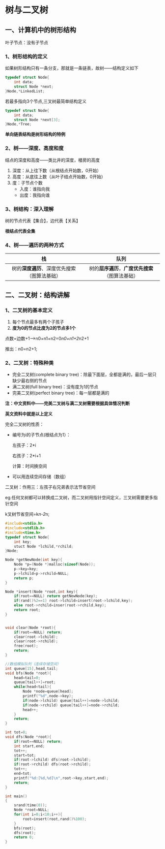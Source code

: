 # 树与二叉树

## 一、计算机中的树形结构

叶子节点：没有子节点

### 1、树形结构的定义

如果树形结构只有一条分支，那就是一条链表，故树——结构定义如下

```c
typedef struct Node{
    int data;
    struct Node *next;
}Node,*LinkedList;
```

若最多指向3个节点,三叉树最简单结构定义

```c
typedef struct Node{
    int data;
    struct Node *next[3];
}Node,*Tree;
```

**单向链表结构是树形结构的特例**

### 2、树——深度、高度和度

结点的深度和高度——类比井的深度，楼房的高度

1. 深度：从上往下数（从根结点开始数，0开始）
2. 高度：从底往上数（从叶子结点开始数，0开始）
3. 度：子节点个数
   - 入度：谁指向我
   - 出度：我指向谁

### 3、树结构：深入理解

树的节点代表【集合】，边代表【关系】

**根结点代表全集**



### 4、树——遍历的两种方式

|                      栈                      |                       队列                       |
| :------------------------------------------: | :----------------------------------------------: |
| 树的**深度遍历**、深度优先搜索（图算法基础） | 树的**层序遍历**，**广度优先搜索**（图算法基础） |



## 二、二叉树：结构讲解

### 1、二叉树的基本定义

1. 每个节点最多有两个子孩子
2. **度为0的节点比度为2的节点多1个**

点数=边数+1——>n0+n1+n2=0*n0+n1+2*n2+1

推出：n0=n2+1;



### 2、二叉树：特殊种类

- 完全二叉树(complete binary tree)：除最下面层，全都是满的，最后一层只缺少最右侧的节点
- 满二叉树(full binary tree)：没有度为1的节点
- 完美二叉树(perfect binary tree)：每一层都是满的

**注：中文资料中——完美二叉树与满二叉树需要根据具体情况判断**

**英文资料中就是以上定义**



完全二叉树的性质：

- 编号为i的子节点(根结点为1）：

  左孩子：2*i

  右孩子：2*i+1

  计算：时间换空间

- 可以用连续空间存储（数组）



二叉树：作用三：左孩子右兄弟表示法节省空间

eg.任何叉树都可以转换成二叉树，而二叉树用指针空间定义，三叉树需要更多指针空间

k叉树节省空间=k*n-2*n;

```c
#include<stdio.h>
#include<stdlib.h>
#include<time.h>
typedef struct Node{
    int key;
    stuct Node *lchild,*rchild;
}Node;

Node *getNewNode(int key){
    Node *p=(Node *)malloc(sizeof(Node));
    p->key=key;
    p->lchild=p->rchild=NULL;
    return p;
}

Node *insert(Node *root,int key){
	if(root==NULL) return getNewNode(key);
    if(rand()%2==1) root->lchild=insert(root->lchild,key);
    else root->rchild=inser(root->rchild,key);
    return root;
}


void clear(Node *root){
    if(root==NULL) return;
    clear(root->lchild);
    clear(root->rchild);
    free(root);
    return;
}

//数组模拟队列（连续存储空间）
int queue[15],head,tail;
void bfs(Node *root){
    head=tail=0;
    queue[tail++]=root;
    while(head<tail){
        Node *node=queue[head];
        printf("%d",node->key);
        if(node->lchild) queue[tail++]=node->lchild;
        if(node->rchild) queue[tail++]=node->rchild;
        head++;
    }
    return;
}

int tot=0;
void dfs(Node *root){
    if(root==NULL) return;
    int start,end;
    tot++;
    start=tot;
    if(root->lchild) dfs(root->lchild);
    if(root->rchild) dfs(root->rchild);
    tot++;
    end=tot;
    printf("%d:[%d,%d]\n",root->key,start,end);
    return;
}

int main()
{
    srand(time(0));
    Node *root=NULL;
    for(int i=0;i<10;i++){
        root=insert(root,rand()%100);
    }
    bfs(root);
    dfs(root);
    return 0;
}

```



